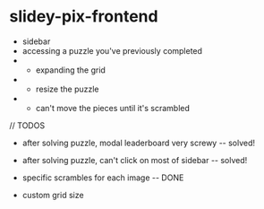 # slidey-pix-frontend

* sidebar
* accessing a puzzle you've previously completed
* - expanding the grid
* - resize the puzzle
* - can't move the pieces until it's scrambled

// TODOS
* after solving puzzle, modal leaderboard very screwy -- solved!
* after solving puzzle, can't click on most of sidebar -- solved!

* specific scrambles for each image -- DONE
* custom grid size